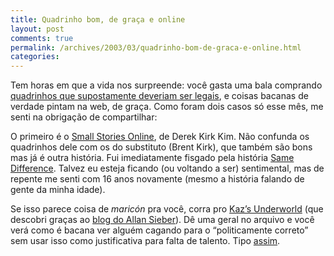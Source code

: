 ```yaml
---
title: Quadrinho bom, de graça e online
layout: post
comments: true
permalink: /archives/2003/03/quadrinho-bom-de-graca-e-online.html
categories:
---
```

Tem horas em que a vida nos surpreende: você gasta uma bala comprando <a href=" http://www.livrariaexotica.com.br/playboy.htm" >quadrinhos que supostamente deveriam ser legais</a>, e coisas bacanas de verdade pintam na web, de graça. Como foram dois casos só esse mês, me senti na obrigação de compartilhar:

O primeiro é o <a href="http://www.smallstoriesonline.com/" >Small Stories Online</a>, de Derek Kirk Kim. Não confunda os quadrinhos dele com os do substituto (Brent Kirk), que também são bons mas já é outra história. Fui imediatamente fisgado pela história <a href="http://www.smallstoriesonline.com/Comics/SameDifference/SameDifference01.htm" >Same Difference</a>. Talvez eu esteja ficando (ou voltando a ser) sentimental, mas de repente me senti com 16 anos novamente (mesmo a história falando de gente da minha idade).

Se isso parece coisa de *maricón* pra você, corra pro <a href="http://www.kazunderworld.com/">Kaz&#8217;s Underworld</a> (que descobri graças ao <a href="http://www.allansieber.blogger.com.br">blog do Allan Sieber</a>). Dê uma geral no arquivo e você verá como é bacana ver alguém cagando para o &#8220;politicamente correto&#8221; sem usar isso como justificativa para falta de talento. Tipo <a href="http://www.kazunderworld.com/archive/1.88.html" >assim</a>.